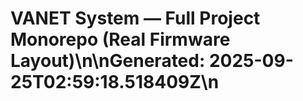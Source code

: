 # VANET System — Full Project Monorepo (Real Firmware Layout)\n\nGenerated: 2025-09-25T02:59:18.518409Z\n